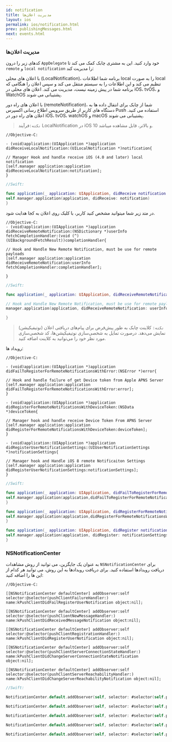 ```yaml
---
id: notification
title: مدیریت اعلان‌ها
layout: ios
permalink: ios/notification.html
prev: publishingMessages.html
next: events.html
---
```


### مدیریت اعلان‌ها


کدهای زیر را درون `AppDelegate` خود وارد کنید. این به مشتری چابک کمک می کند تا `remote` و `local notification`  را مدیریت کند:

با اعلان های محلی (LocalNotification)، برنامه شما اطلاعات local را به صورت local تنظیم می کند و این اطلاعات را به سیستم منتقل می کند و سپس اعلان را هنگامی که برنامه شما در پیش زمینه نیست، مدیریت می کند. اعلان های محلی در iOS، tvOS، و WatchOS پشتیبانی می شوند.

با اعلان های راه دور (remoteNotification)، شما از چابک برای انتقال داده ها به دستگاه های کاربر از طریق سرویس اطلاع رسانی اکسپرس Push استفاده می کنید. اعلان های راه دور در iOS، tvOS، watchOS و macOS پشتیبانی می شوند.

> `نکته:`فرآیند LocalNotification در iOS 10 و بالاتر، قابل مشاهده میباشد.

```objc
//Objective-C:

- (void)application:(UIApplication *)application didReceiveLocalNotification:(UILocalNotification *)notification{

// Manager Hook and handle receive iOS (4.0 and later) local notification
[self.manager application:application didReceiveLocalNotification:notification];
}
```

```swift
//Swift:

func application(_ application: UIApplication, didReceive notification: UILocalNotification) {
self.manager.application(application, didReceive: notification)
}
```
در متد زیر شما میتوانید مشخص کنید کاربر، با کلیک روی اعلان به کجا هدایت شود.

```objc
//Objective-C:
- (void)application:(UIApplication *)application didReceiveRemoteNotification:(NSDictionary *)userInfo fetchCompletionHandler:(void (^)(UIBackgroundFetchResult))completionHandler{

// Hook and Handle New Remote Notification, must be use for remote payloads
[self.manager application:application didReceiveRemoteNotification:userInfo fetchCompletionHandler:completionHandler];

}
```
```swift
//Swift:

func application(_ application: UIApplication, didReceiveRemoteNotification userInfo: [AnyHashable : Any], fetchCompletionHandler completionHandler: @escaping (UIBackgroundFetchResult) -> Void) {

// Hook and Handle New Remote Notification, must be use for remote payloads
manager.application(application, didReceiveRemoteNotification: userInfo, fetchCompletionHandler: completionHandler)

}
```

> `نکته:` کلاینت چابک به طور پیش‌فرض برای پیام‌های دریافتی اعلان
> (نوتیفیکیشن) نمایش می‌دهد. درصورت تمایل به شخصی‌سازی نوتیفیکیشن‌ها، کد
> شخصی‌سازی مورد نظر خود را می‌توانید به کلاینت اضافه کنید.

رویداد ها:

```objc
//Objective-C:

- (void)application:(UIApplication *)application didFailToRegisterForRemoteNotificationsWithError:(NSError *)error{

// Hook and handle failure of get Device token from Apple APNS Server
[self.manager application:application didFailToRegisterForRemoteNotificationsWithError:error];
}

- (void)application:(UIApplication *)application didRegisterForRemoteNotificationsWithDeviceToken:(NSData *)deviceToken{

// Manager hook and handle receive Device Token From APNS Server
[self.manager application:application didRegisterForRemoteNotificationsWithDeviceToken:deviceToken];
}

- (void)application:(UIApplication *)application didRegisterUserNotificationSettings:(UIUserNotificationSettings *)notificationSettings{

// Manager hook and Handle iOS 8 remote Notificaiton Settings
[self.manager application:application didRegisterUserNotificationSettings:notificationSettings];
}

```

```swift
//Swift:

func application(_ application: UIApplication, didFailToRegisterForRemoteNotificationsWithError error: Error) {
self.manager.application(application,didFailToRegisterForRemoteNotificationsWithError: error)
}

func application(_ application: UIApplication, didRegisterForRemoteNotificationsWithDeviceToken deviceToken: Data) {
self.manager.application(application,didRegisterForRemoteNotificationsWithDeviceToken: deviceToken)
}

func application(_ application: UIApplication, didRegister notificationSettings: UIUserNotificationSettings) {
self.manager.application(application, didRegister: notificationSettings)
}
```
### NSNotificationCenter

به عنوان یک جایگزین، می توانید از روش مشاهدات `NSNotificationCenter` برای دریافت رویدادها استفاده کنید. برای دریافت رویدادها به این روش، می توانید هر کدام از این ها را اضافه کنید:

```objc
//Objective-C:

[[NSNotificationCenter defaultCenter] addObserver:self selector:@selector(pushClientFailureHandler:) name:kPushClientDidFailRegisterUserNotification object:nil];

[[NSNotificationCenter defaultCenter] addObserver:self selector:@selector(pushClientNewMessageHandler:) name:kPushClientDidReceivedMessageNotification object:nil];

[[NSNotificationCenter defaultCenter] addObserver:self selector:@selector(pushClientRegistrationHandler:) name:kPushClientDidRegisterUserNotification object:nil];

[[NSNotificationCenter defaultCenter] addObserver:self selector:@selector(pushClientServerConnectionStateHandler:) name:kPushClientDidChangeServerConnectionStateNotification object:nil];

[[NSNotificationCenter defaultCenter] addObserver:self selector:@selector(pushClientServerReachabilityHandler:) name:kPushClientDidChangeServerReachabilityNotification object:nil];
```
```swift
//Swift:

NotificationCenter.default.addObserver(self, selector: #selector(self.pushClientFailureHandler), name: kPushClientDidFailRegisterUserNotification, object: nil)

NotificationCenter.default.addObserver(self, selector: #selector(self.pushClientNewMessageHandler), name: kPushClientDidReceivedMessageNotification, object: nil)

NotificationCenter.default.addObserver(self, selector: #selector(self.pushClientRegistrationHandler), name: kPushClientDidRegisterUserNotification, object: nil)

NotificationCenter.default.addObserver(self, selector: #selector(self.pushClientServerConnectionStateHandler), name: kPushClientDidChangeServerConnectionStateNotification, object: nil)

NotificationCenter.default.addObserver(self, selector: #selector(self.pushClientServerReachabilityHandler), name: kPushClientDidChangeServerReachabilityNotification, object: nil)
```


